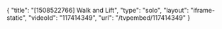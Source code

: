 {
    "title": "[1508522766] Walk and Lift",
    "type": "solo",
    "layout": "iframe-static",
    "videoId": "117414349",
    "url": "\/tvpembed\/117414349"
}